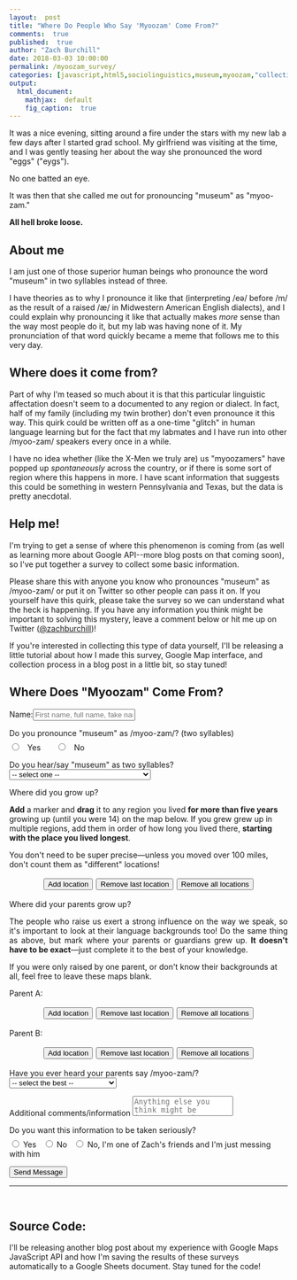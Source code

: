 ```yaml
---
layout:  post
title: "Where Do People Who Say 'Myoozam' Come From?"
comments:  true
published:  true
author: "Zach Burchill"
date: 2018-03-03 10:00:00
permalink: /myoozam_survey/
categories: [javascript,html5,sociolinguistics,museum,myoozam,"collecting data"]
output:
  html_document:
    mathjax:  default
    fig_caption:  true
---
```




It was a nice evening, sitting around a fire under the stars with my new lab a few days after I started grad school. My girlfriend was visiting at the time, and I was gently teasing her about the way she pronounced the word "eggs" ("eygs").  

No one batted an eye.

It was then that she called me out for pronouncing "museum" as "myoo-zam."

**All hell broke loose.**

<!--more-->

## About me

I am just one of those superior human beings who pronounce the word "museum" in two syllables instead of three. 

I have theories as to why I pronounce it like that (interpreting /eə/ before /m/ as the result of a raised /æ/ in Midwestern American English dialects), and I could explain why pronouncing it like that actually makes _more_ sense than the way most people do it, but my lab was having none of it. My pronunciation of that word quickly became a meme that follows me to this very day. 

## Where does it come from?

Part of why I'm teased so much about it is that this particular linguistic affectation doesn't seem to a documented to any region or dialect. In fact, half of my family (including my twin brother) don't even pronounce it this way. This quirk could be written off as a one-time "glitch" in human language learning but for the fact that my labmates and I have run into other /myoo-zam/ speakers every once in a while.

I have no idea whether (like the X-Men we truly are) us "myoozamers" have popped up _spontaneously_ across the country, or if there is some sort of region where this happens in more. I have scant information that suggests this could be something in western Pennsylvania and Texas, but the data is pretty anecdotal.

## Help me!

I'm trying to get a sense of where this phenomenon is coming from (as well as learning more about Google API--more blog posts on that coming soon), so I've put together a survey to collect some basic information.

Please share this with anyone you know who pronounces "museum" as /myoo-zam/ or put it on Twitter so other people can pass it on. If you yourself have this quirk, please take the survey so we can understand what the heck is happening. If you have any information you think might be important to solving this mystery, leave a comment below or hit me up on Twitter ([@zachburchill](https://twitter.com/zachburchill))!

If you're interested in collecting this type of data yourself, I'll be releasing a little tutorial about how I made this survey, Google Map interface, and collection process in a blog post in a little bit, so stay tuned! 

<form class="form" name="submit-to-google-sheet" action="">
  <h2>Where Does "Myoozam" Come From?</h2>
  <p><label for="name">Name:</label><input placeholder="First name, full name, fake name, whatever" id="name">
  </p>
  <p><label for="myuzam">Do you pronounce "museum" as <span style="white-space: nowrap;">/myoo-zam/</span>? (two syllables)</label>
    <span style="width:100%;display:block;margin-top:7px;">
  <input type="radio" name="myoozam" id="myoozam_yes" value="yes" required>  &nbsp;<label for="myoozam_yes"> Yes </label> &nbsp; &nbsp; &nbsp;
  <input type="radio" name="myoozam" id="myoozam_no" value="no" required> &nbsp;<label for="myoozam_no"> No </label> 
  </span>
  </p>

  <p><label for="two_syll_hearsay">Do you hear/say "museum" as two syllables?</label>
    <select id="two_syll_hearsay" name="two_syll_hearsay" required>
      <option disabled selected value> -- select one -- </option>
      <option value="hear">I HEAR it as two syllables</option>
      <option value="say">I SAY it as two syllables</option>
      <option value="both">I both hear and say it as two syllables</option>
      <option value="neither">I neither hear nor say it as two syllables</option>
    </select>
  </p>
  <p><label>Where did you grow up?</label></p>
  <p><b>Add</b> a marker and <b>drag</b> it to any region you lived <b>for more than five years</b> growing up (until you were 14) on the map below. If you grew grew up in multiple regions, add them in order of how long you lived there, <b>starting with the place you lived longest</b>.</p>
  <p>You don't need to be super precise&mdash;unless you moved over 100 miles, don't count them as "different" locations!
  </p>
  <p>
    <div style="justify-content:center;flex-wrap:wrap;display:flex;margin-bottom:12px;">
      <input style="width:auto;margin:3px;0;0;3px;" onclick="addPointer(you_map_array_obj, you_map);" type="button" value="Add location">
      <input style="width:auto;margin:3px;0;0;3px;" onclick="removeLastPointer(you_map_array_obj, you_map);" type="button" value="Remove last location">
      <input style="width:auto;margin:3px;0;0;3px;" onclick="removeAllPointers(you_map_array_obj, you_map);" type="button" value="Remove all locations">
    </div>
    <div class="map_holder_holder" style="width:100%;max-height:300px">
      <div class="map_holder" id="you_map"></div>
    </div>
  </p>

  <p><label>Where did your parents grow up?</label></p>
  <p style="text-align:justify;">The people who raise us exert a strong influence on the way we speak, so it's important to look at their language backgrounds too! Do the same thing as above, but mark where your parents or guardians grew up. <b>It doesn't have to be exact</b>&mdash;just
    complete it to the best of your knowledge. </p>
  <p>If you were only raised by one parent, or don't know their backgrounds at all, feel free to leave these maps blank.
  </p>
  <p><label>Parent A:</label></p>

  <p>
    <div style="justify-content:center;flex-wrap:wrap;display:flex;margin-bottom:12px;">
      <input style="width:auto;margin:3px;0;0;3px;" onclick="addPointer(parent_a_map_array_obj, parent_a_map);" type="button" value="Add location">
      <input style="width:auto;margin:3px;0;0;3px;" onclick="removeLastPointer(parent_a_map_array_obj, parent_a_map);" type="button" value="Remove last location">
      <input style="width:auto;margin:3px;0;0;3px;" onclick="removeAllPointers(parent_a_map_array_obj, parent_a_map);" type="button" value="Remove all locations">
    </div>
    <div class="map_holder_holder" style="width:100%;max-height:300px">
      <div class="map_holder" id="parent_a_map"></div>
    </div>
  </p>

  <p><label>Parent B:</label></p>
  <p>
    <div style="justify-content:center;flex-wrap:wrap;display:flex;margin-bottom:12px;">
      <input style="width:auto;margin:3px;0;0;3px;" onclick="addPointer(parent_b_map_array_obj, parent_b_map);" type="button" value="Add location">
      <input style="width:auto;margin:3px;0;0;3px;" onclick="removeLastPointer(parent_b_map_array_obj, parent_b_map);" type="button" value="Remove last location">
      <input style="width:auto;margin:3px;0;0;3px;" onclick="removeAllPointers(parent_b_map_array_obj, parent_b_map);" type="button" value="Remove all locations">
    </div>
    <div class="map_holder_holder" style="width:100%;max-height:300px">
      <div class="map_holder" id="parent_b_map"></div>
    </div>
  </p>

  <p><label for="parents_say_darnedest">Have you ever heard your parents say <span style="white-space: nowrap;">/myoo-zam/</span>?</label>
    <select id="parents_say_darnedest" name="parents_say_darnedest" required>
      <option disabled selected value> -- select the best -- </option>
      <option value="parent_a">I've heard Parent A say it.</option>
      <option value="parent_b">I've heard Parent B say it.</option>
      <option value="both">I've heard both say it.</option>
      <option value="neither">I've never heard either say it.</option>
      <option value="idk">I don't remember/can't recall.</option>
    </select>
  </p>

  <p><label for="comments">Additional comments/information</label>
    <textarea style="resize:none;" id="comments" name="comments" placeholder="Anything else you think might be important to know?"></textarea>
  </p>

  <p><label for="wtf">Do you want this information to be taken seriously?</label>
    <span style="width:100%;display:block;margin-top:7px;">
      <input type="radio" name="kidding" id="not_kidding" value="good" required> <label for="not_kidding"> Yes </label> &nbsp; 
      <input type="radio" name="kidding" id="kidding" value="no" required> <label for="kidding"> No </label> &nbsp; 
      <input type="radio" name="kidding" id="zachfriend" value="zachfriend" required><label for="zachfriend"> No, I'm one of Zach's friends and I'm just messing with him </label> 
    </span>
  </p>
  <input type="hidden" id="you_positions" name="you_positions" value="">
  <input type="hidden" id="parent_a_positions" name="parent_a_positions" value="test">
  <input type="hidden" id="parent_b_positions" name="parent_b_positions" value="test">
  <p>
    <button type="submit">Send Message</button>
  </p>
</form>

<script>
const scriptURL = 'https://script.google.com/macros/s/AKfycbwoM7O8LsMnGW5L9YdpZOXiBMM01Jy0flixRV-9tJ4CZQsFLNrm/exec'
const form = document.forms['submit-to-google-sheet']
var map;
var you_map_array_obj = { l: [] };
var parent_a_map_array_obj = { l: [] };
var parent_b_map_array_obj = { l: [] };
function initMap() {
  you_map = new google.maps.Map(document.getElementById("you_map"), {
    center: { lat: 43.1, lng: -77.5 },
    zoom: 4,
    mapTypeControl: false,
    streetViewControl: false,
    rotateControl: false,
    fullscreenControl: false
  });

  parent_a_map = new google.maps.Map(document.getElementById("parent_a_map"), {
    center: { lat: 43.1, lng: -77.5 },
    zoom: 4,
    mapTypeControl: false,
    streetViewControl: false,
    rotateControl: false,
    fullscreenControl: false
  });

  parent_b_map = new google.maps.Map(document.getElementById("parent_b_map"), {
    center: { lat: 43.1, lng: -77.5 },
    zoom: 4,
    mapTypeControl: false,
    streetViewControl: false,
    rotateControl: false,
    fullscreenControl: false
  });
}

function addPointer(marker_array_obj, map_var) {
  var l = marker_array_obj.l.length + 1;
  marker_array_obj.l.push(makePointer(map_var, l.toString()));
}

function removeLastPointer(marker_array_obj, map_var) {
  var removing_marker = marker_array_obj.l.pop();
  removing_marker.setMap(null);
}

function removeAllPointers(marker_array_obj, map_var) {
  for (var i = 0; i < marker_array_obj.l.length; i++) {
    marker_array_obj.l[i].setMap(null);
  }
  marker_array_obj.l = [];
}

function makePointer(map_var, label_var) {
  var marker = new google.maps.Marker({
    position: map_var.getCenter(),
    label: label_var,
    zoom: 5,
    map: map_var,
    draggable: true,
    title: "Drag me!"
  });
  return marker;
}

function closeUpShop() {
  if (you_map_array_obj.l.length === 0) {
    alert("You must mark where you grew up to submit");
    return false;
  } else {
    document.getElementById("you_positions").value = getPositions(you_map_array_obj);
    document.getElementById("parent_a_positions").value = getPositions(parent_a_map_array_obj);
    document.getElementById("parent_b_positions").value = getPositions(parent_b_map_array_obj);
    return true;
  }
}

function getPositions(marker_array_obj) {
  var new_list = [];
  for (var i = 0; i < marker_array_obj.l.length; i++) {
    var pos = marker_array_obj.l[i].getPosition();
    var lat = pos.lat().toFixed(3);
    var lng = pos.lng().toFixed(3);
    new_list.push([lat,lng].join(","));
  }
  if (new_list.length === 0) { return "undefined";} 
  else {return new_list.join(",");}
}

form.addEventListener('submit', e => {
	if (closeUpShop() == true) {
      e.preventDefault()
      fetch(scriptURL, { method: 'POST', body: new FormData(form)})
        .then(response => console.log('Success!', response))
        .catch(error => console.error('Error!', error.message))
    }
  })
  
</script>
<script src="https://maps.googleapis.com/maps/api/js?key=AIzaSyDWpSc7HqHCjw-KWkb_H5ae8vpZNjtYkZA&callback=initMap" async defer></script>

<hr />
<br />

## Source Code:

I'll be releasing another blog post about my experience with Google Maps JavaScript API and how I'm saving the results of these surveys automatically to a Google Sheets document. Stay tuned for the code!
